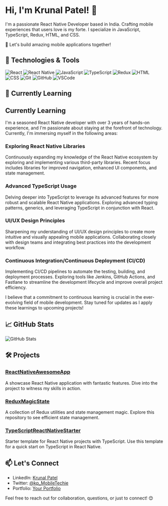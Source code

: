 # Hi, I'm Krunal Patel! 👋

I'm a passionate React Native Developer based in India. Crafting mobile experiences that users love is my forte. I specialize in JavaScript, TypeScript, Redux, HTML, and CSS.

🚀 Let's build amazing mobile applications together!

## 🔧 Technologies & Tools

![React](https://img.shields.io/badge/-React-61DAFB?logo=react&logoColor=white&style=flat-square)
![React Native](https://img.shields.io/badge/-React%20Native-61DAFB?logo=react&logoColor=white&style=flat-square)
![JavaScript](https://img.shields.io/badge/-JavaScript-F7DF1E?logo=javascript&logoColor=white&style=flat-square)
![TypeScript](https://img.shields.io/badge/-TypeScript-3178C6?logo=typescript&logoColor=white&style=flat-square)
![Redux](https://img.shields.io/badge/-Redux-764ABC?logo=redux&logoColor=white&style=flat-square)
![HTML](https://img.shields.io/badge/-HTML-E34F26?logo=html5&logoColor=white&style=flat-square)
![CSS](https://img.shields.io/badge/-CSS-1572B6?logo=css3&logoColor=white&style=flat-square)
![Git](https://img.shields.io/badge/-Git-F05032?logo=git&logoColor=white&style=flat-square)
![GitHub](https://img.shields.io/badge/-GitHub-181717?logo=github&logoColor=white&style=flat-square)
![VSCode](https://img.shields.io/badge/-VSCode-007ACC?logo=visual-studio-code&logoColor=white&style=flat-square)

## 🌱 Currently Learning

## Currently Learning

I'm a seasoned React Native developer with over 3 years of hands-on experience, and I'm passionate about staying at the forefront of technology. Currently, I'm immersing myself in the following areas:

### Exploring React Native Libraries

Continuously expanding my knowledge of the React Native ecosystem by exploring and implementing various third-party libraries. Recent focus includes libraries for improved navigation, enhanced UI components, and state management.

### Advanced TypeScript Usage

Delving deeper into TypeScript to leverage its advanced features for more robust and scalable React Native applications. Exploring advanced typing patterns, generics, and leveraging TypeScript in conjunction with React.

### UI/UX Design Principles

Sharpening my understanding of UI/UX design principles to create more intuitive and visually appealing mobile applications. Collaborating closely with design teams and integrating best practices into the development workflow.

### Continuous Integration/Continuous Deployment (CI/CD)

Implementing CI/CD pipelines to automate the testing, building, and deployment processes. Exploring tools like Jenkins, GitHub Actions, and Fastlane to streamline the development lifecycle and improve overall project efficiency.

I believe that a commitment to continuous learning is crucial in the ever-evolving field of mobile development. Stay tuned for updates as I apply these learnings to upcoming projects!

## 📈 GitHub Stats

![GitHub Stats](https://github-readme-stats.vercel.app/api?username=KP-MobileTechie&show_icons=true&hide_title=true&hide=issues&count_private=true&theme=radical)

## 🛠️ Projects

### [ReactNativeAwesomeApp](Link-to-Repo)

A showcase React Native application with fantastic features. Dive into the project to witness my skills in action.

### [ReduxMagicState](Link-to-Repo)

A collection of Redux utilities and state management magic. Explore this repository to see efficient state management.

### [TypeScriptReactNativeStarter](Link-to-Repo)

Starter template for React Native projects with TypeScript. Use this template for a quick start on TypeScript in React Native.

## 📫 Let's Connect

- LinkedIn: [Krunal Patel](https://in.linkedin.com/in/krunal-patel-a0382b1b3)
- Twitter: [@kp_MobileTechie](https://twitter.com/kp_MobileTechie)
- Portfolio: [Your Portfolio](Link-to-Portfolio)

Feel free to reach out for collaboration, questions, or just to connect! 😊
